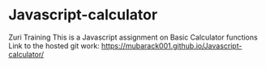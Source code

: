 # Javascript-calculator
Zuri Training
This is a Javascript assignment on Basic Calculator functions
Link to the hosted git work:
https://mubarack001.github.io/Javascript-calculator/
